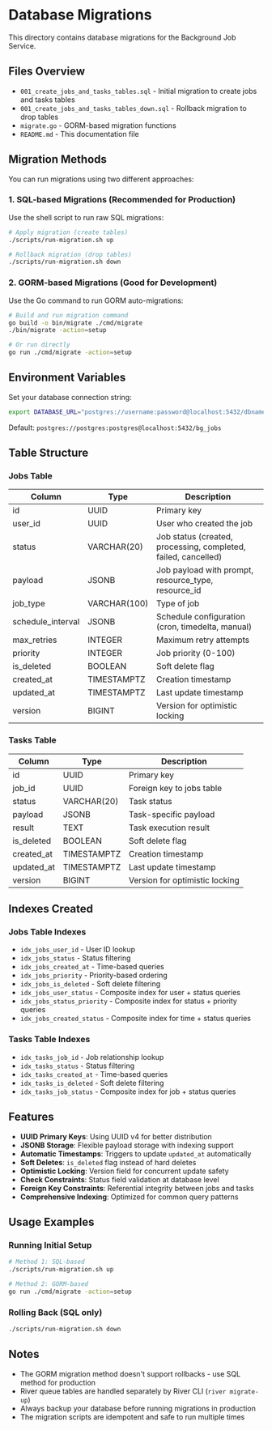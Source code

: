 # Database Migrations

This directory contains database migrations for the Background Job Service.

## Files Overview

- `001_create_jobs_and_tasks_tables.sql` - Initial migration to create jobs and tasks tables
- `001_create_jobs_and_tasks_tables_down.sql` - Rollback migration to drop tables
- `migrate.go` - GORM-based migration functions
- `README.md` - This documentation file

## Migration Methods

You can run migrations using two different approaches:

### 1. SQL-based Migrations (Recommended for Production)

Use the shell script to run raw SQL migrations:

```bash
# Apply migration (create tables)
./scripts/run-migration.sh up

# Rollback migration (drop tables)
./scripts/run-migration.sh down
```

### 2. GORM-based Migrations (Good for Development)

Use the Go command to run GORM auto-migrations:

```bash
# Build and run migration command
go build -o bin/migrate ./cmd/migrate
./bin/migrate -action=setup

# Or run directly
go run ./cmd/migrate -action=setup
```

## Environment Variables

Set your database connection string:

```bash
export DATABASE_URL="postgres://username:password@localhost:5432/dbname?sslmode=disable"
```

Default: `postgres://postgres:postgres@localhost:5432/bg_jobs`

## Table Structure

### Jobs Table

| Column | Type | Description |
|--------|------|-------------|
| id | UUID | Primary key |
| user_id | UUID | User who created the job |
| status | VARCHAR(20) | Job status (created, processing, completed, failed, cancelled) |
| payload | JSONB | Job payload with prompt, resource_type, resource_id |
| job_type | VARCHAR(100) | Type of job |
| schedule_interval | JSONB | Schedule configuration (cron, timedelta, manual) |
| max_retries | INTEGER | Maximum retry attempts |
| priority | INTEGER | Job priority (0-100) |
| is_deleted | BOOLEAN | Soft delete flag |
| created_at | TIMESTAMPTZ | Creation timestamp |
| updated_at | TIMESTAMPTZ | Last update timestamp |
| version | BIGINT | Version for optimistic locking |

### Tasks Table

| Column | Type | Description |
|--------|------|-------------|
| id | UUID | Primary key |
| job_id | UUID | Foreign key to jobs table |
| status | VARCHAR(20) | Task status |
| payload | JSONB | Task-specific payload |
| result | TEXT | Task execution result |
| is_deleted | BOOLEAN | Soft delete flag |
| created_at | TIMESTAMPTZ | Creation timestamp |
| updated_at | TIMESTAMPTZ | Last update timestamp |
| version | BIGINT | Version for optimistic locking |

## Indexes Created

### Jobs Table Indexes
- `idx_jobs_user_id` - User ID lookup
- `idx_jobs_status` - Status filtering
- `idx_jobs_created_at` - Time-based queries
- `idx_jobs_priority` - Priority-based ordering
- `idx_jobs_is_deleted` - Soft delete filtering
- `idx_jobs_user_status` - Composite index for user + status queries
- `idx_jobs_status_priority` - Composite index for status + priority queries
- `idx_jobs_created_status` - Composite index for time + status queries

### Tasks Table Indexes
- `idx_tasks_job_id` - Job relationship lookup
- `idx_tasks_status` - Status filtering
- `idx_tasks_created_at` - Time-based queries
- `idx_tasks_is_deleted` - Soft delete filtering
- `idx_tasks_job_status` - Composite index for job + status queries

## Features

- **UUID Primary Keys**: Using UUID v4 for better distribution
- **JSONB Storage**: Flexible payload storage with indexing support
- **Automatic Timestamps**: Triggers to update `updated_at` automatically
- **Soft Deletes**: `is_deleted` flag instead of hard deletes
- **Optimistic Locking**: Version field for concurrent update safety
- **Check Constraints**: Status field validation at database level
- **Foreign Key Constraints**: Referential integrity between jobs and tasks
- **Comprehensive Indexing**: Optimized for common query patterns

## Usage Examples

### Running Initial Setup

```bash
# Method 1: SQL-based
./scripts/run-migration.sh up

# Method 2: GORM-based
go run ./cmd/migrate -action=setup
```

### Rolling Back (SQL only)

```bash
./scripts/run-migration.sh down
```

## Notes

- The GORM migration method doesn't support rollbacks - use SQL method for production
- River queue tables are handled separately by River CLI (`river migrate-up`)
- Always backup your database before running migrations in production
- The migration scripts are idempotent and safe to run multiple times 